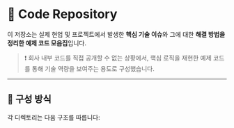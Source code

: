 # 🧩 Code Repository

이 저장소는 실제 현업 및 프로젝트에서 발생한 **핵심 기술 이슈**와 그에 대한 **해결 방법을 정리한 예제 코드 모음집**입니다.

> ❗ 회사 내부 코드를 직접 공개할 수 없는 상황에서, 핵심 로직을 재현한 예제 코드를 통해 기술 역량을 보여주는 용도로 구성했습니다.

---

## 📌 구성 방식

각 디렉토리는 다음 구조를 따릅니다:
